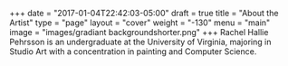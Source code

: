 +++
date = "2017-01-04T22:42:03-05:00"
draft = true
title = "About the Artist"
type = "page"
layout = "cover"
weight = "-130"
menu = "main"
image = "images/gradiant backgroundshorter.png"
+++
Rachel Hallie Pehrsson is an undergraduate at the University of Virginia, majoring in Studio Art with a concentration in painting and Computer Science.

 

